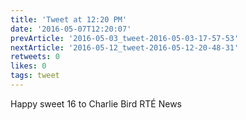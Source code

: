 ```yaml
---
title: 'Tweet at 12:20 PM'
date: '2016-05-07T12:20:07'
prevArticle: '2016-05-03_tweet-2016-05-03-17-57-53'
nextArticle: '2016-05-12_tweet-2016-05-12-20-48-31'
retweets: 0
likes: 0
tags: tweet
---
```

Happy sweet 16 to Charlie Bird RTÉ News